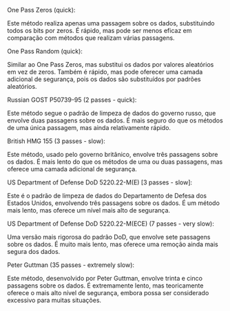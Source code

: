 One Pass Zeros (quick):

Este método realiza apenas uma passagem sobre os dados, substituindo todos os bits por zeros.
É rápido, mas pode ser menos eficaz em comparação com métodos que realizam várias passagens.

One Pass Random (quick):

Similar ao One Pass Zeros, mas substitui os dados por valores aleatórios em vez de zeros.
Também é rápido, mas pode oferecer uma camada adicional de segurança, pois os dados são substituídos por padrões aleatórios.

Russian GOST P50739-95 (2 passes - quick):

Este método segue o padrão de limpeza de dados do governo russo, que envolve duas passagens sobre os dados.
É mais seguro do que os métodos de uma única passagem, mas ainda relativamente rápido.

British HMG 155 (3 passes - slow):

Este método, usado pelo governo britânico, envolve três passagens sobre os dados.
É mais lento do que os métodos de uma ou duas passagens, mas oferece uma camada adicional de segurança.

US Department of Defense DoD 5220.22-M(E) [3 passes - slow]:

Este é o padrão de limpeza de dados do Departamento de Defesa dos Estados Unidos, envolvendo três passagens sobre os dados.
É um método mais lento, mas oferece um nível mais alto de segurança.

US Department of Defense DoD 5220.22-M(ECE) (7 passes - very slow):

Uma versão mais rigorosa do padrão DoD, que envolve sete passagens sobre os dados.
É muito mais lento, mas oferece uma remoção ainda mais segura dos dados.

Peter Guttman (35 passes - extremely slow):

Este método, desenvolvido por Peter Guttman, envolve trinta e cinco passagens sobre os dados.
É extremamente lento, mas teoricamente oferece o mais alto nível de segurança, embora possa ser considerado excessivo para muitas situações.

